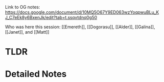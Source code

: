 Link to OG notes: https://docs.google.com/document/d/10MQ5O67Y9ED063wzYoqpwuBLu_KJ_C7eEk8y6BxenJk/edit?tab=t.ssqvtdnq0g50

Who was here this session: [[Emereth]], [[Dogorasu]], [[Alder]], [[Galina]], [[Janet]], and [[Matt]]
# TLDR


# Detailed Notes
